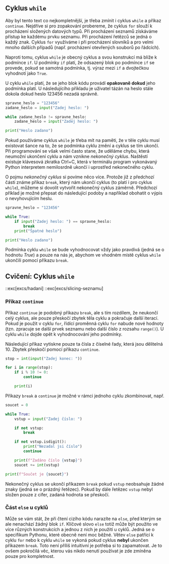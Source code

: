## Cyklus `while`
Aby byl tento text co nejkompletnější, je třeba zmínit i cyklus `while` a příkaz `continue`. Nejdříve si pro zopakování probereme, že cyklus `for` slouží k procházení složených datových typů. Při procházení seznamů získáváme přístup ke každému prvku seznamu. Při procházení řetězců se jedná o každý znak. Cyklus `for` využíváme i při procházení slovníků a pro velmi mnoho dalších případů (např. procházení otevřených souborů po řádcích).

Naproti tomu, cyklus `while` je obecný cyklus a svou konstrukcí má blíže k podmínce `if`. U podmínky `if` platí, že odsazený blok po podmínce `if` se provede, pokud se samotná podmínka, tj. výraz mezi `if` a dvojtečkou vyhodnotí jako `True`.

U cyklu `while` platí, že se jeho blok kódu provádí **opakovaně dokud** jeho podmínka platí. U následujícího příkladu je uživatel tázán na heslo stále dokola dokud heslo 123456 nezadá správně.

```py
spravne_heslo = "123456"
zadane_heslo = input("Zadej heslo: ")

while zadane_heslo != spravne_heslo:
    zadane_heslo = input("Zadej heslo: ")

print("Heslo zadano")
```

Pokud používáme cyklus `while` je třeba mít na paměti, že v těle cyklu musí existovat šance na to, že se podmínka cyklu změní a cyklus se tím ukončí. Při programování se však velmi často stane, že uděláme chybu, která neumožní ukončení cyklu a nám vznikne _nekonečný cyklus_. Naštěstí existuje klávesová zkratka Ctrl+C, která v terminálu program vykonávaný Python interpretem nemilosrdně ukončí i uprostřed nekonečného cyklu.

O pojmu _nekonečný cyklus_ si povíme něco více. Protože již z předchozí části známe příkaz `break`, který nám ukončí cyklus (to platí i pro cyklus `while`), můžeme si dovolit vytvořit nekonečný cyklus záměrně. Předchozí příklad je možné přepsat do následující podoby a například obohatit o výpis o nevyhovujícím heslu.

```py
spravne_heslo = "123456"

while True:
    if input("Zadej heslo: ") == spravne_heslo:
        break
    print("Špatné heslo")

print("Heslo zadano")
```

Podmínka cyklu `while` se bude vyhodnocovat vždy jako pravdivá (jedná se o hodnotu _True_) a pouze na nás je, abychom ve vhodném místě cyklus `while` ukončili pomocí příkazu `break`.

## Cvičení: Cyklus `while`
::exc[excs/hadani]
::exc[excs/slicing-seznamu]

### Příkaz `continue`
Příkaz `continue` je podobný příkazu `break`, ale s tím rozdílem, že neukončí celý cyklus, ale pouze přeskočí zbytek těla cyklu a pokračuje další iterací. Pokud je použit v cyklu `for`, řídící proměnná cyklu `for` nabude nové hodnoty (tzn. zpracuje se další prvek seznamu nebo další číslo z rozsahu `range()`). U cyklu `while` dojde opět k vyhodnocování jeho podmínky.

Následující příkaz vytiskne pouze ta čísla z číselné řady, která jsou dělitelná 10. Zbytek přeskočí pomocí příkazu `continue`.

```py
stop = int(input("Zadej konec: "))

for i in range(stop):
    if i % 10 != 0:
        continue

    print(i)
```

Příkazy `break` a `continue` je možné v rámci jednoho cyklu zkombinovat, např.

```py
soucet = 0

while True:
    vstup = input("Zadej číslo: ")

    if not vstup:
        break

    if not vstup.isdigit():
        print("Nezadal jsi číslo")
        continue

    print(f"Zadáno číslo {vstup}")
    soucet += int(vstup)

print(f"Součet je {soucet}")
```

Nekonečný cyklus se ukončí příkazem `break` pokud `vstup` neobsahuje žádné znaky (jedná se o prázdný řetězec). Pokud by dále řetězec `vstup` nebyl složen pouze z cifer, zadaná hodnota se přeskočí.


### Část `else` u cyklů
Může se vám stát, že při čtení cizího kódu narazíte na `else`, před kterým se ale nenachází žádný blok `if`. Klíčové slovo `else` totiž může být použito ve více různých konstrukcích a jednou z nich je použití u cyklů. Jedná se o specifikum Pythonu, které obecně není moc běžné. Větev `else` patřící k cyklu `for` nebo k cyklu `while` se vykoná pokud cyklus **nebyl** ukončen příkazem `break`. Toto není příliš intuitivní je potřeba si to zapamatovat. Je to ovšem pokročilá věc, kterou vás nikdo nenutí používat je zde zmíněna pouze pro kompletnost.
